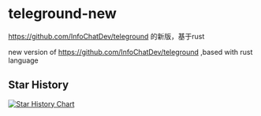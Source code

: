 # teleground-new
https://github.com/InfoChatDev/teleground 的新版，基于rust 

new version of https://github.com/InfoChatDev/teleground ,based with rust language


## Star History

[![Star History Chart](https://api.star-history.com/svg?repos=InfoChatDev/teleground-new&type=Date)](https://www.star-history.com/#InfoChatDev/teleground-new&Date)
